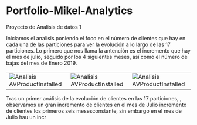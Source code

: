 # Portfolio-Mikel-Analytics
Proyecto de Analisis de datos 1

Iniciamos el analisis poniendo el foco en el número de clientes que hay en cada una de las particiones para ver la evolución a lo largo de las 17 particiones. Lo primero que nos llama la antención es el incremento que hay el mes de julio, seguido por los 4 siguientes meses, así como el número de bajas del mes de Enero 2019.

<table>
  <tr>
    <td><img src="/imges/1_conteo_clientes_particion.png" alt="Analisis AVProductInstalled"></td>
    <td><img src="/imges/3_ganados_vs_perdidos.png" alt="Analisis AVProductInstalled"></td>
    <td><img src="/imges/9_perdidos.png" alt="Analisis AVProductInstalled"></td>
  </tr>
</table>

Tras un primer análisis de la evolución de clientes en las 17 particiones, , observamos un gran incremento de clientes en el mes de Julio incremento de clientes los primeros seis mesesconstante, sin embargo en el mes de Julio hau un incr 
